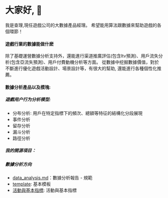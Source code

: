  # 大家好, 👋
 
 我是查理,現任遊戲公司的大數據產品經理。
 希望能用算法跟數據來幫助遊戲的各個環節！
 
#### 遊戲行業的數據能做什麽
除了基礎運營數據分析支持外，還能進行渠道推廣評估(包含ltv預測)、用戶流失分析(包含亞流失預測)、用戶付費動機分析等方面。
從數據中挖掘數據價值，對於不斷進行優化遊戲活動設計、場景設計等，有很大的幫助, 還能進行各種個性化推薦。

#### 數據分析產品以及模塊:
##### 遊戲用户行为分析模型:
* 分布分析: 用戶在特定指標下的頻次、總額等特征的結構化分段展現
* 事件分析
* 留存分析
* 漏斗分析
* 路徑分析


##### 我的開源項目：
##### 數據分析方向
* [data_analysis.md](https://github.com/charliefanfan/data-analysis/blob/main/data_analysis)：數據分析報告 - 規範
* [template](https://github.com/charliefanfan/data-analysis/blob/main/templat): 基本模板
* [活動與基本指標](https://github.com/charliefanfan/data-analysis/blob/main/%E6%B4%BB%E5%8B%95%E8%88%87%E5%9F%BA%E6%9C%AC%E6%8C%87%E6%A8%): 活動與基本指標
